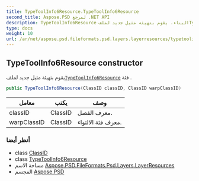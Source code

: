 ```yaml
---
title: TypeToolInfo6Resource.TypeToolInfo6Resource
second_title: Aspose.PSD لمرجع .NET API
description: TypeToolInfo6Resource البناء. يقوم بتهيئة مثيل جديد لملفTypeToolInfo6Resource فئة .
type: docs
weight: 10
url: /ar/net/aspose.psd.fileformats.psd.layers.layerresources/typetoolinfo6resource/typetoolinfo6resource/
---
```

## TypeToolInfo6Resource constructor

يقوم بتهيئة مثيل جديد لملف[`TypeToolInfo6Resource`](../) فئة .

```csharp
public TypeToolInfo6Resource(ClassID classID, ClassID warpClassID)
```

| معامل | يكتب | وصف |
| --- | --- | --- |
| classID | ClassID | معرف الفصل. |
| warpClassID | ClassID | معرف فئة الالتواء. |

### أنظر أيضا

* class [ClassID](../../classid/)
* class [TypeToolInfo6Resource](../)
* مساحة الاسم [Aspose.PSD.FileFormats.Psd.Layers.LayerResources](../../typetoolinfo6resource/)
* المجسم [Aspose.PSD](../../../)


